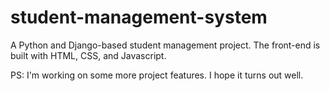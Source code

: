 # student-management-system

A Python and Django-based student management project. The front-end is built with HTML, CSS, and Javascript.

PS: I'm working on some more project features. I hope it turns out well.
